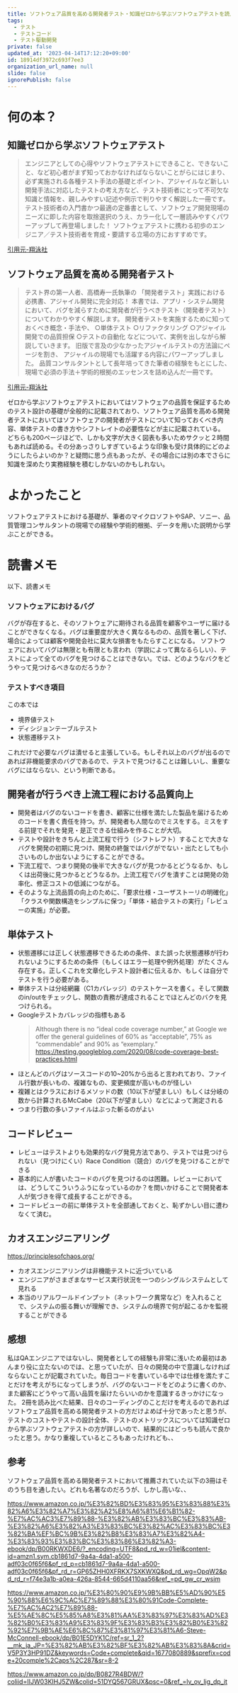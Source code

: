 ```yaml
---
title: ソフトウェア品質を高める開発者テスト・知識ゼロから学ぶソフトウェアテストを読んだ
tags:
  - テスト
  - テストコード
  - テスト駆動開発
private: false
updated_at: '2023-04-14T17:12:20+09:00'
id: 18914df3972c693f7ee3
organization_url_name: null
slide: false
ignorePublish: false
---
```

# 何の本？
## 知識ゼロから学ぶソフトウェアテスト
>エンジニアとしての心得やソフトウェアテストにできること、できないこと、など初心者がまず知っておかなければならないことがらにはじまり、必ず実施される各種テスト手法の基礎とポイント、アジャイルなど新しい開発手法に対応したテストの考え方など、テスト技術者にとって不可欠な知識と情報を、親しみやすい記述や例示で判りやすく解説した一冊です。テスト技術者の入門書かつ最適の定番書として、ソフトウェア開発現場のニーズに即した内容を取捨選択のうえ、カラー化して一層読みやすくパワーアップして再登場しました！
ソフトウェアテストに携わる初歩のエンジニア／テスト技術者を育成・要請する立場の方におすすめです。

[引用元-翔泳社](https://www.shoeisha.co.jp/book/detail/9784798176390)

## ソフトウェア品質を高める開発者テスト
>テスト界の第一人者、高橋寿一氏執筆の
「開発者テスト」実践における必携書、アジャイル開発に完全対応！
本書では、アプリ・システム開発において、バグを減らすために開発者が行うべきテスト（開発者テスト）についてわかりやすく解説します。
開発者テストを実施するために知っておくべき概念・手法や、
○単体テスト
○リファクタリング
○アジャイル開発での品質担保
○テストの自動化
などについて、実例を出しながら解説していきます。
旧版で言及の少なかったアジャイルテストの方法論にページを割き、
アジャイルの現場でも活躍する内容にパワーアップしました。
品質コンサルタントとして長年培ってきた筆者の経験をもとにした、
現場で必須の手法＋学術的根拠のエッセンスを詰め込んだ一冊です。

[引用元-翔泳社](https://www.shoeisha.co.jp/book/detail/9784798130606)

ゼロから学ぶソフトウェアテストにおいてはソフトウェアの品質を保証するためのテスト設計の基礎が全般的に記載されており、ソフトウェア品質を高める開発者テストにおいてはソフトウェアの開発者がテストについて知っておくべき内容、単体テストの書き方やシフトレイトの必要性などが主に記載されている。
どちらも200ページほどで、しかも文字が大きく図表も多いためサクッと２時間もあれば読める。その分あっさりしすぎているような印象も受け具体的にどのようにしたらよいのか？と疑問に思う点もあったが、その場合には別の本でさらに知識を深めたり実務経験を積むしかないのかもしれない。

# よかったこと
ソフトウェアテストにおける基礎が、筆者のマイクロソフトやSAP、ソニー、品質管理コンサルタントの現場での経験や学術的根拠、データを用いた説明から学ぶことができる。

# 読書メモ
以下、読書メモ

### ソフトウェアにおけるバグ
バグが存在すると、そのソフトウェアに期待される品質を顧客やユーザに届けることができなくなる。バグは重要度が大きく異なるものの、品質を著しく下げ、場合によっては顧客や開発会社に莫大な損害をもたらすことになる。
ソフトウェアにおいてバグは無限とも有限とも言われ（学説によって異なるらしい）、テストによって全てのバグを見つけることはできない。では、どのようなバクをどうやって見つけるべきなのだろうか？

### テストすべき項目
この本では
* 境界値テスト
* ディシジョンテーブルテスト
* 状態遷移テスト


これだけで必要なバグは潰せると主張している。もしそれ以上のバグが出るのであれば非機能要求のバグであるので、テストで見つけることは難しいし、重要なバグにはならない、という判断である。

## 開発者が行うべき上流工程における品質向上
* 開発者はバグのないコードを書き、顧客に仕様を満たした製品を届けるためのコードを書く責任を持つ。が、開発者も人間なのでミスをする。ミスをする前提でそれを発見・是正できる仕組みを作ることが大切。
* テストや設計をきちんと上流工程で行う（シフトレフト）することで大きなバグを開発の初期に見つけ、開発の終盤ではバグがでない・出たとしても小さいものしか出ないようにすることができる。
* 下流工程で、つまり開発の後半で大きなバグが見つかるとどうなるか、もしくは出荷後に見つかるとどうなるか。上流工程でバグを潰すことは開発の効率化、修正コストの低減につながる。
* そのような上流品質の向上のために、「要求仕様・ユーザストーリの明確化」「クラスや関数構造をシンプルに保つ」「単体・結合テストの実行」「レビューの実施」が必要。

## 単体テスト
* 状態遷移には正しく状態遷移できるための条件、また誤った状態遷移が行われないようにするための条件（もしくはエラー処理や例外処理）がたくさん存在する。正しくこれを文章化しテスト設計者に伝えるか、もしくは自分でテストを行う必要がある。
* 単体テストは分岐網羅（C1カバレッジ）のテストケースを書く。そして関数のin/outをチェックし、関数の責務が達成されることでほとんどのバクを見つけられる。
* Googleテストカバレッジの指標もある
    >Although there is no “ideal code coverage number,” at Google we offer the general guidelines of 60% as “acceptable”, 75% as “commendable” and 90% as “exemplary.” 
https://testing.googleblog.com/2020/08/code-coverage-best-practices.html
* ほとんどのバグはソースコードの10~20%から出ると言われており、ファイル行数が長いもの、複雑なもの、変更頻度が高いものが怪しい
* 複雑とはクラスにおけるメソッドの数（10以下が望ましい）もしくは分岐の数から計算されるMcCabe（20以下が望ましい）などによって測定される
* つまり行数の多いファイルはぶった斬るのがよい

## コードレビュー
* レビューはテストよりも効果的なバグ発見方法であり、テストでは見つけられない（見つけにくい）Race Condition（競合）のバグを見つけることができる
* 基本的に人が書いたコードのバグを見つけるのは困難。レビューにおいては、どうしてこういうふうになっているのか？を問いかけることで開発者本人が気づきを得て成長することができる。
* コードレビューの前に単体テストを全部通しておくと、恥ずかしい目に遭わなくて済む。

## カオスエンジニアリング
https://principlesofchaos.org/
* カオスエンジニアリングは非機能テストに近づいている
* エンジニアがさまざまなサービス実行状況を一つのシングルシステムとして見れる
* 本当のリアルワールドインプット（ネットワーク異常など）を入れることで、システムの振る舞いが理解でき、システムの境界で何が起こるかを監視することができる

## 感想
私はQAエンジニアではないし、開発者としての経験も非常に浅いため最初はあんまり役に立たないのでは、と思っていたが、日々の開発の中で意識しなければならないことが記載されていた。毎日コードを書いている中では仕様を満たすことだけを考えがちになってしまうが、バグのないコードをどのように書くのか、また顧客にどうやって高い品質を届けたらいいのかを意識するきっかけになった。
2冊を読み比べた結果、日々のコーディングのことだけを考えるのであればソフトウェア品質を高める開発者テストの方だけよめば十分であったと思うが、テストのコストやテストの設計全体、テストのメトリックスについては知識ゼロから学ぶソフトウェアテストの方が詳しいので、結果的にはどっちも読んで良かったと思う。かなり重複しているところもあったけれども、、


## 参考
ソフトウェア品質を高める開発者テストにおいて推薦されていた以下の3冊はそのうち目を通したい。どれも名著なのだろうが、しかし高いな、、

https://www.amazon.co.jp/%E3%82%BD%E3%83%95%E3%83%88%E3%82%A6%E3%82%A7%E3%82%A2%E8%A6%81%E6%B1%82-%E7%AC%AC3%E7%89%88-%E3%82%AB%E3%83%BC%E3%83%AB-%E3%82%A6%E3%82%A3%E3%83%BC%E3%82%AC%E3%83%BC%E3%82%BA%EF%BC%9B%E3%82%B8%E3%83%A7%E3%82%A4-%E3%83%93%E3%83%BC%E3%83%86%E3%82%A3-ebook/dp/B00RKWXDE6/?_encoding=UTF8&pd_rd_w=01iel&content-id=amzn1.sym.cb1861d7-9a4a-4da1-a500-adf03c0f65f6&pf_rd_p=cb1861d7-9a4a-4da1-a500-adf03c0f65f6&pf_rd_r=GP65ZHH0XFRKX7SXKWXQ&pd_rd_wg=OpqW2&pd_rd_r=f74e3a1b-a0ea-426a-8544-665d4110aa56&ref_=pd_gw_cr_wsim

https://www.amazon.co.jp/%E3%80%90%E9%9B%BB%E5%AD%90%E5%90%88%E6%9C%AC%E7%89%88%E3%80%91Code-Complete-%E7%AC%AC2%E7%89%88-%E5%AE%8C%E5%85%A8%E3%81%AA%E3%83%97%E3%83%AD%E3%82%B0%E3%83%A9%E3%83%9F%E3%83%B3%E3%82%B0%E3%82%92%E7%9B%AE%E6%8C%87%E3%81%97%E3%81%A6-Steve-McConnell-ebook/dp/B01E5DYK1C/ref=sr_1_2?__mk_ja_JP=%E3%82%AB%E3%82%BF%E3%82%AB%E3%83%8A&crid=V5P3Y3HP91DZ&keywords=Code+complete&qid=1677080889&sprefix=code+20comple%2Caps%2C287&sr=8-2

https://www.amazon.co.jp/dp/B0827R4BDW/?coliid=IIJW03KIHJ5ZW&colid=51DYQ567GRUX&psc=0&ref_=lv_ov_lig_dp_it

